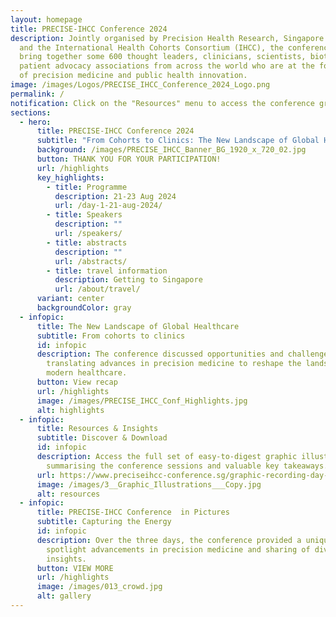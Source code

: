 ```yaml
---
layout: homepage
title: PRECISE-IHCC Conference 2024
description: Jointly organised by Precision Health Research, Singapore (PRECISE)
  and the International Health Cohorts Consortium (IHCC), the conference will
  bring together some 600 thought leaders, clinicians, scientists, biotechs, and
  patient advocacy associations from across the world who are at the forefront
  of precision medicine and public health innovation.
image: /images/Logos/PRECISE_IHCC_Conference_2024_Logo.png
permalink: /
notification: Click on the "Resources" menu to access the conference graphic recordings.
sections:
  - hero:
      title: PRECISE-IHCC Conference 2024
      subtitle: "From Cohorts to Clinics: The New Landscape of Global Healthcare"
      background: /images/PRECISE_IHCC_Banner_BG_1920_x_720_02.jpg
      button: THANK YOU FOR YOUR PARTICIPATION!
      url: /highlights
      key_highlights:
        - title: Programme
          description: 21-23 Aug 2024
          url: /day-1-21-aug-2024/
        - title: Speakers
          description: ""
          url: /speakers/
        - title: abstracts
          description: ""
          url: /abstracts/
        - title: travel information
          description: Getting to Singapore
          url: /about/travel/
      variant: center
      backgroundColor: gray
  - infopic:
      title: The New Landscape of Global Healthcare
      subtitle: From cohorts to clinics
      id: infopic
      description: The conference discussed opportunities and challenges in
        translating advances in precision medicine to reshape the landscape of
        modern healthcare.
      button: View recap
      url: /highlights
      image: /images/PRECISE_IHCC_Conf_Highlights.jpg
      alt: highlights
  - infopic:
      title: Resources & Insights
      subtitle: Discover & Download
      id: infopic
      description: Access the full set of easy-to-digest graphic illustrations
        summarising the conference sessions and valuable key takeaways.
      url: https://www.preciseihcc-conference.sg/graphic-recording-day-1/
      image: /images/3__Graphic_Illustrations___Copy.jpg
      alt: resources
  - infopic:
      title: PRECISE-IHCC Conference  in Pictures
      subtitle: Capturing the Energy
      id: infopic
      description: Over the three days, the conference provided a unique platform to
        spotlight advancements in precision medicine and sharing of diverse
        insights.
      button: VIEW MORE
      url: /highlights
      image: /images/013_crowd.jpg
      alt: gallery
---
```


